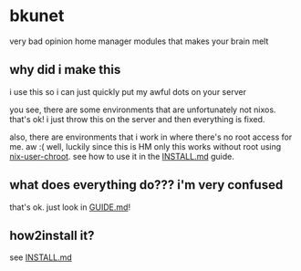 # bkunet

very bad opinion home manager modules that makes your brain melt

## why did i make this

i use this so i can just quickly put my awful dots on your server

you see, there are some environments that are unfortunately not nixos.
that's ok! i just throw this on the server and then everything is fixed.

also, there are environments that i work in where there's no root
access for me. aw :( well, luckily since this is HM only this works
without root using [nix-user-chroot](https://github.com/nix-community/nix-user-chroot).
see how to use it in the [INSTALL.md](./INSTALL.md) guide.

## what does everything do??? i'm very confused

that's ok. just look in [GUIDE.md](./GUIDE.md)!

## how2install it?

see [INSTALL.md](./INSTALL.md)
